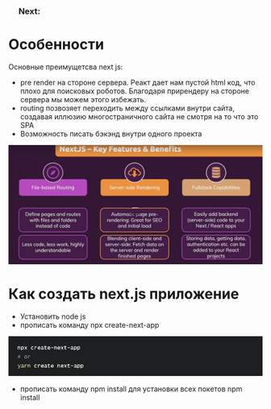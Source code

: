 <h3>
  <img src="https://seeklogo.com/images/N/next-js-logo-8FCFF51DD2-seeklogo.com.png" width="16" height="16" />
  <span>Next:</span>
</h3>

# Особенности 
Основные преимущетсва next js:
- pre render на стороне сервера. Реакт дает нам пустой html код, что плохо для поисковых роботов. Благодаря прирендеру на стороне сервера мы можем этого избежать.
- routing позвозяет переходить между ссылками внутри сайта, создавая иллюзию многостраничного сайта не смотря на то что это SPA
- Возможность писать бэкэнд внутри одного проекта 

![geatures](./1.png)

 # Как создать next.js приложение 

 - Установить node js
 - прописать команду 
      npx create-next-app

![geatures](./2.png)

- прописать команду npm install для установки всех покетов
      npm install 

